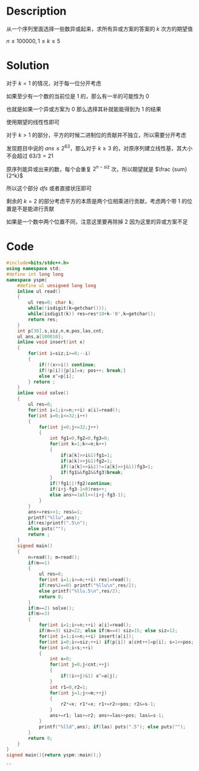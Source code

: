 # Description

从一个序列里面选择一些数异或起来，求所有异或方案的答案的 $k$ 次方的期望值

$n \le 100000,1\le k \le 5$

# Solution

对于 $k=1$ 的情况，对于每一位分开考虑

如果至少有一个数的当前位是 $1$ 的，那么有一半的可能性为 $0$

也就是如果一个异或方案为 $0$ 那么选择其补就能能得到为 $1$ 的结果

使用期望的线性性即可

对于 $k>1$ 的部分，平方的时候二进制位的贡献并不独立，所以需要分开考虑

发现题目中说的 $ans \le 2^{63}$，那么对于 $k \ge 3$ 的，对原序列建立线性基，其大小不会超过 $63/3=21$ 

原序列能异或出来的数，每个会重复 $2^{n-siz}$ 次，所以期望就是 $\frac {sum}{2^k}$

所以这个部分 $dfs$ 或者直接状压即可

剩余的 $k=2$ 的部分考虑平方的本质是两个位相乘进行贡献，考虑两个带 $1$ 的位置是不是能进行贡献

如果是一个数中两个位置不同，注意这里要再除掉 $2$ 因为这里的异或方案不足

# Code

```cpp
#include<bits/stdc++.h>
using namespace std;
#define int long long
namespace yspm{
	#define ul unsigned long long
	inline ul read()
	{
		ul res=0; char k;
		while(!isdigit(k=getchar()));
		while(isdigit(k)) res=res*10+k-'0',k=getchar();
		return res;
	}
	int p[30],s,siz,n,m,pos,las,cnt;
	ul ans,a[100010];
	inline void insert(int x)
	{
		for(int i=siz;i>=0;--i)
		{
			if(!(x>>i)) continue;
			if(!p[i]){p[i]=x; pos++; break;}
			else x^=p[i]; 
		} return ;
	}
	inline void solve()
	{
		ul res=0;
		for(int i=1;i<=n;++i) a[i]=read();
    	for(int i=0;i<=32;i++)
    	{
    		for(int j=0;j<=32;j++)
    		{
		 		int fg1=0,fg2=0,fg3=0;
		 		for(int k=1;k<=n;k++)
		 		{
		  		   	if(a[k]>>i&1)fg1=1;
		 		   	if(a[k]>>j&1)fg2=1;
		    	    if((a[k]>>i&1)!=(a[k]>>j&1))fg3=1;
		     	   	if(fg1&&fg2&&fg3)break;
		    	}
		    	if(!fg1||!fg2)continue;
		    	if(i+j-fg3-1<0)res++;
		    	else ans+=1ull<<(i+j-fg3-1);
    		}
    	}
    	ans+=res>>1; res&=1; 
   		printf("%llu",ans);
    	if(res)printf(".5\n");
    	else puts("");
    	return ;
	}
	signed main()
	{
		n=read(); m=read();
		if(m==1)
		{
			ul res=0;
			for(int i=1;i<=n;++i) res|=read();
			if(res%2==0) printf("%llu\n",res/2);
			else printf("%llu.5\n",res/2);
			return 0; 	
		}
		if(m==2) solve();
		if(m>=3)
		{
			for(int i=1;i<=n;++i) a[i]=read();
			if(m==3) siz=22; else if(m==4) siz=15; else siz=12;
			for(int i=1;i<=n;++i) insert(a[i]);
			for(int i=0;i<=siz;++i) if(p[i]) a[cnt++]=p[i]; s=1<<pos;
			for(int i=0;i<s;++i)
			{
				int x=0;
				for(int j=0;j<cnt;++j) 
				{
					if((i>>j)&1) x^=a[j]; 
				} 
				int r1=0,r2=1;
				for(int j=1;j<=m;++j)
				{
					r2*=x; r1*=x; r1+=r2>>pos; r2&=s-1;
				}
				ans+=r1; las+=r2; ans+=las>>pos; las&=s-1; 
			} 
			printf("%lld",ans); if(las) puts(".5"); else puts("");
		}
		return 0;
	}
}
signed main(){return yspm::main();}

``